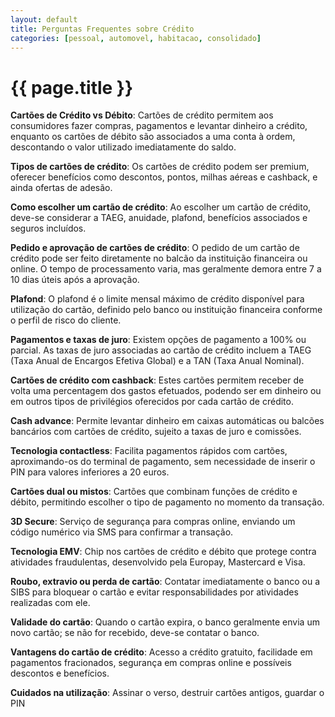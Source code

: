```yaml
---
layout: default
title: Perguntas Frequentes sobre Crédito
categories: [pessoal, automovel, habitacao, consolidado]
---
```


# {{ page.title }}

**Cartões de Crédito vs Débito**: Cartões de crédito permitem aos consumidores fazer compras, pagamentos e levantar dinheiro a crédito, enquanto os cartões de débito são associados a uma conta à ordem, descontando o valor utilizado imediatamente do saldo.

**Tipos de cartões de crédito**: Os cartões de crédito podem ser premium, oferecer benefícios como descontos, pontos, milhas aéreas e cashback, e ainda ofertas de adesão.

**Como escolher um cartão de crédito**: Ao escolher um cartão de crédito, deve-se considerar a TAEG, anuidade, plafond, benefícios associados e seguros incluídos.

**Pedido e aprovação de cartões de crédito**: O pedido de um cartão de crédito pode ser feito diretamente no balcão da instituição financeira ou online. O tempo de processamento varia, mas geralmente demora entre 7 a 10 dias úteis após a aprovação.

**Plafond**: O plafond é o limite mensal máximo de crédito disponível para utilização do cartão, definido pelo banco ou instituição financeira conforme o perfil de risco do cliente.

**Pagamentos e taxas de juro**: Existem opções de pagamento a 100% ou parcial. As taxas de juro associadas ao cartão de crédito incluem a TAEG (Taxa Anual de Encargos Efetiva Global) e a TAN (Taxa Anual Nominal).

**Cartões de crédito com cashback**: Estes cartões permitem receber de volta uma percentagem dos gastos efetuados, podendo ser em dinheiro ou em outros tipos de privilégios oferecidos por cada cartão de crédito.

**Cash advance**: Permite levantar dinheiro em caixas automáticas ou balcões bancários com cartões de crédito, sujeito a taxas de juro e comissões.

**Tecnologia contactless**: Facilita pagamentos rápidos com cartões, aproximando-os do terminal de pagamento, sem necessidade de inserir o PIN para valores inferiores a 20 euros.

**Cartões dual ou mistos**: Cartões que combinam funções de crédito e débito, permitindo escolher o tipo de pagamento no momento da transação.

**3D Secure**: Serviço de segurança para compras online, enviando um código numérico via SMS para confirmar a transação.

**Tecnologia EMV**: Chip nos cartões de crédito e débito que protege contra atividades fraudulentas, desenvolvido pela Europay, Mastercard e Visa.

**Roubo, extravio ou perda de cartão**: Contatar imediatamente o banco ou a SIBS para bloquear o cartão e evitar responsabilidades por atividades realizadas com ele.

**Validade do cartão**: Quando o cartão expira, o banco geralmente envia um novo cartão; se não for recebido, deve-se contatar o banco.

**Vantagens do cartão de crédito**: Acesso a crédito gratuito, facilidade em pagamentos fracionados, segurança em compras online e possíveis descontos e benefícios.

**Cuidados na utilização**: Assinar o verso, destruir cartões antigos, guardar o PIN
